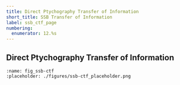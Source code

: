 ```yaml
---
title: Direct Ptychography Transfer of Information
short_title: SSB Transfer of Information
label: ssb_ctf_page
numbering:
  enumerator: 12.%s
---
```


## Direct Ptychography Transfer of Information

```{figure} #app:ssb-ctf
:name: fig_ssb-ctf
:placeholder: ./figures/ssb-ctf_placeholder.png
```
